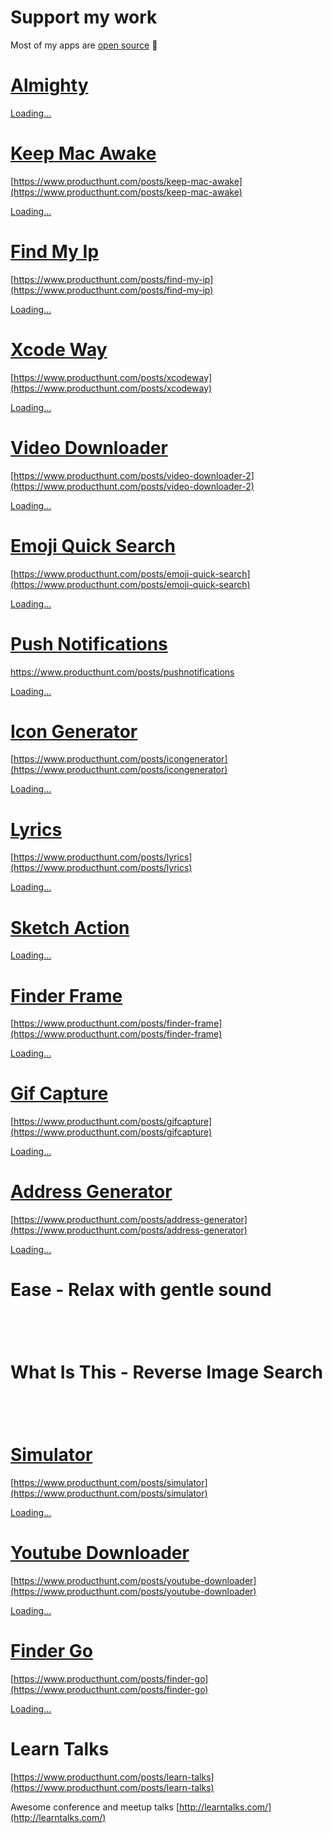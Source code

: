 # Support my work

Most of my apps are [open source](https://github.com/onmyway133) 🤘

# [Almighty](https://gum.co/lbZCs)

<script src="https://gumroad.com/js/gumroad-embed.js"></script>
<div class="gumroad-product-embed" data-gumroad-product-id="lbZCs"><a href="https://gumroad.com/l/lbZCs">Loading...</a></div>

# [Keep Mac Awake](https://gum.co/fAQFY)
[https://www.producthunt.com/posts/keep-mac-awake](https://www.producthunt.com/posts/keep-mac-awake)

<script src="https://gumroad.com/js/gumroad-embed.js"></script>
<div class="gumroad-product-embed" data-gumroad-product-id="fAQFY"><a href="https://gumroad.com/l/fAQFY">Loading...</a></div>

# [Find My Ip](https://gum.co/EFihL)
[https://www.producthunt.com/posts/find-my-ip](https://www.producthunt.com/posts/find-my-ip)

<script src="https://gumroad.com/js/gumroad-embed.js"></script>
<div class="gumroad-product-embed" data-gumroad-product-id="EFihL"><a href="https://gumroad.com/l/EFihL">Loading...</a></div>

# [Xcode Way](https://github.com/onmyway133/XcodeWay/blob/master/README.md)
[https://www.producthunt.com/posts/xcodeway](https://www.producthunt.com/posts/xcodeway)

<script src="https://gumroad.com/js/gumroad-embed.js"></script>
<div class="gumroad-product-embed" data-gumroad-product-id="eXiul"><a href="https://gumroad.com/l/eXiul">Loading...</a></div>

# [Video Downloader](https://gum.co/ZIFZ)
[https://www.producthunt.com/posts/video-downloader-2](https://www.producthunt.com/posts/video-downloader-2)

<script src="https://gumroad.com/js/gumroad-embed.js"></script>
<div class="gumroad-product-embed" data-gumroad-product-id="ZIFZ"><a href="https://gumroad.com/l/ZIFZ">Loading...</a></div>

# [Emoji Quick Search](https://gum.co/jkZE)
[https://www.producthunt.com/posts/emoji-quick-search](https://www.producthunt.com/posts/emoji-quick-search)

<script src="https://gumroad.com/js/gumroad-embed.js"></script>
<div class="gumroad-product-embed" data-gumroad-product-id="jkZE"><a href="https://gumroad.com/l/jkZE">Loading...</a></div>

# [Push Notifications](https://github.com/onmyway133/PushNotifications/blob/master/README.md)
https://www.producthunt.com/posts/pushnotifications

<script src="https://gumroad.com/js/gumroad-embed.js"></script>
<div class="gumroad-product-embed" data-gumroad-product-id="rsjU"><a href="https://gumroad.com/l/rsjU">Loading...</a></div>

# [Icon Generator](https://github.com/onmyway133/IconGenerator/blob/master/README.md)
[https://www.producthunt.com/posts/icongenerator](https://www.producthunt.com/posts/icongenerator)

<script src="https://gumroad.com/js/gumroad-embed.js"></script>
<div class="gumroad-product-embed" data-gumroad-product-id="rwTsv"><a href="https://gumroad.com/l/rwTsv">Loading...</a></div>

# [Lyrics](https://github.com/onmyway133/Lyrics)
[https://www.producthunt.com/posts/lyrics](https://www.producthunt.com/posts/lyrics)

<script src="https://gumroad.com/js/gumroad-embed.js"></script>
<div class="gumroad-product-embed" data-gumroad-product-id="YjJG"><a href="https://gumroad.com/l/YjJG">Loading...</a></div>

# [Sketch Action](https://github.com/onmyway133/Sketch-Action/blob/master/README.md)

<script src="https://gumroad.com/js/gumroad-embed.js"></script>
<div class="gumroad-product-embed" data-gumroad-product-id="TDvkh"><a href="https://gumroad.com/l/TDvkh">Loading...</a></div>

# [Finder Frame](https://github.com/onmyway133/FinderFrame)
[https://www.producthunt.com/posts/finder-frame](https://www.producthunt.com/posts/finder-frame)

<script src="https://gumroad.com/js/gumroad-embed.js"></script>
<div class="gumroad-product-embed" data-gumroad-product-id="prnm" data-outbound-embed="true"><a href="https://gumroad.com/l/prnm">Loading...</a></div>

# [Gif Capture](https://github.com/onmyway133/GifCapture)
[https://www.producthunt.com/posts/gifcapture](https://www.producthunt.com/posts/gifcapture)

<script src="https://gumroad.com/js/gumroad-embed.js"></script>
<div class="gumroad-product-embed" data-gumroad-product-id="dNrD"><a href="https://gumroad.com/l/dNrD">Loading...</a></div>

# [Address Generator](https://github.com/onmyway133/AddressGenerator)
[https://www.producthunt.com/posts/address-generator](https://www.producthunt.com/posts/address-generator)

<script src="https://gumroad.com/js/gumroad-embed.js"></script>
<div class="gumroad-product-embed" data-gumroad-product-id="ixSBCP"><a href="https://gumroad.com/l/ixSBCP">Loading...</a></div>

# Ease - Relax with gentle sound

<a href="https://itunes.apple.com/us/app/ease-relax-with-gentle-sound/id1047250647?mt=8" style="display:inline-block;overflow:hidden;background:url(https://linkmaker.itunes.apple.com/en-us/badge-lrg.svg?releaseDate=2015-10-26&kind=iossoftware&bubble=ios_apps) no-repeat;width:135px;height:40px;"></a>

# What Is This - Reverse Image Search

<a href="https://itunes.apple.com/us/app/what-is-this-reverse-image-search/id1271235439?mt=8" style="display:inline-block;overflow:hidden;background:url(https://linkmaker.itunes.apple.com/en-us/badge-lrg.svg?releaseDate=2017-08-15&kind=iossoftware&bubble=ios_apps) no-repeat;width:135px;height:40px;"></a>

# [Simulator](https://github.com/onmyway133/Simulator)
[https://www.producthunt.com/posts/simulator](https://www.producthunt.com/posts/simulator)

<script src="https://gumroad.com/js/gumroad-embed.js"></script>
<div class="gumroad-product-embed" data-gumroad-product-id="SixPL"><a href="https://gumroad.com/l/SixPL">Loading...</a></div>

# [Youtube Downloader](https://github.com/onmyway133/YoutubeDownloader)
[https://www.producthunt.com/posts/youtube-downloader](https://www.producthunt.com/posts/youtube-downloader)

<script src="https://gumroad.com/js/gumroad-embed.js"></script>
<div class="gumroad-product-embed" data-gumroad-product-id="iNQFs"><a href="https://gumroad.com/l/iNQFs">Loading...</a></div>

# [Finder Go](https://github.com/onmyway133/FinderGo)
[https://www.producthunt.com/posts/finder-go](https://www.producthunt.com/posts/finder-go)

<script src="https://gumroad.com/js/gumroad-embed.js"></script>
<div class="gumroad-product-embed" data-gumroad-product-id="BNnzC"><a href="https://gumroad.com/l/BNnzC">Loading...</a></div>

# Learn Talks
[https://www.producthunt.com/posts/learn-talks](https://www.producthunt.com/posts/learn-talks)

Awesome conference and meetup talks [http://learntalks.com/](http://learntalks.com/)

